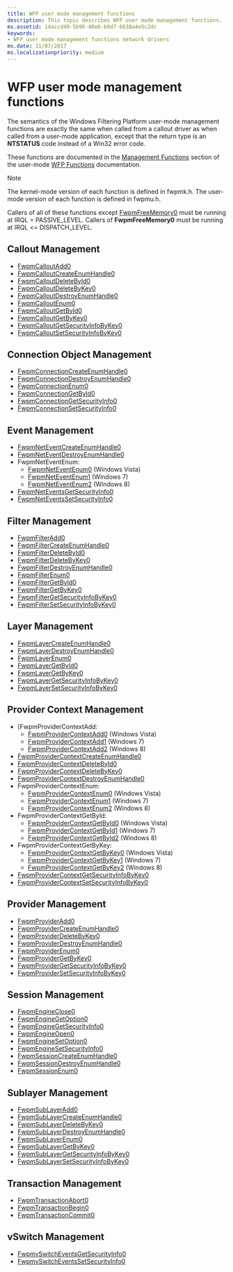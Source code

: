 ```yaml
---
title: WFP user mode management functions
description: This topic describes WFP user mode management functions.
ms.assetid: 14accd49-5b96-40e6-b9d7-6638a4e5c2dc
keywords:
- WFP user mode management functions network drivers
ms.date: 11/07/2017
ms.localizationpriority: medium
---
```


# WFP user mode management functions

The semantics of the Windows Filtering Platform user-mode management functions are exactly the same when called from a callout driver as when called from a user-mode application, except that the return type is an **NTSTATUS** code instead of a Win32 error code. 

These functions are documented in the [Management Functions](/windows/desktop/FWP/fwp-mgmt-functions) section of the user-mode [WFP Functions](/windows/desktop/FWP/fwp-functions) documentation. 

> [!NOTE]
> The kernel-mode version of each function is defined in fwpmk.h. The user-mode version of each function is defined in fwpmu.h.
 
Callers of all of these functions except [FwpmFreeMemory0](/windows/win32/api/fwpmu/nf-fwpmu-fwpmfreememory0) must be running at IRQL = PASSIVE_LEVEL. Callers of **FwpmFreeMemory0** must be running at IRQL <= DISPATCH_LEVEL.

## Callout Management

- [FwpmCalloutAdd0](/windows/win32/api/fwpmu/nf-fwpmu-fwpmcalloutadd0) 
- [FwpmCalloutCreateEnumHandle0](/windows/win32/api/fwpmu/nf-fwpmu-fwpmcalloutcreateenumhandle0) 
- [FwpmCalloutDeleteById0](/windows/win32/api/fwpmu/nf-fwpmu-fwpmcalloutdeletebyid0) 
- [FwpmCalloutDeleteByKey0](/windows/win32/api/fwpmu/nf-fwpmu-fwpmcalloutdeletebykey0) 
- [FwpmCalloutDestroyEnumHandle0](/windows/win32/api/fwpmu/nf-fwpmu-fwpmcalloutdestroyenumhandle0) 
- [FwpmCalloutEnum0](/windows/win32/api/fwpmu/nf-fwpmu-fwpmcalloutenum0) 
- [FwpmCalloutGetById0](/windows/win32/api/fwpmu/nf-fwpmu-fwpmcalloutgetbyid0) 
- [FwpmCalloutGetByKey0](/windows/win32/api/fwpmu/nf-fwpmu-fwpmcalloutgetbykey0) 
- [FwpmCalloutGetSecurityInfoByKey0](/windows/win32/api/fwpmu/nf-fwpmu-fwpmcalloutgetsecurityinfobykey0) 
- [FwpmCalloutSetSecurityInfoByKey0](/windows/win32/api/fwpmu/nf-fwpmu-fwpmcalloutsetsecurityinfobykey0) 

## Connection Object Management

- [FwpmConnectionCreateEnumHandle0](/windows/win32/api/fwpmu/nf-fwpmu-fwpmconnectioncreateenumhandle0) 
- [FwpmConnectionDestroyEnumHandle0](/windows/win32/api/fwpmu/nf-fwpmu-fwpmconnectiondestroyenumhandle0) 
- [FwpmConnectionEnum0](/windows/win32/api/fwpmu/nf-fwpmu-fwpmconnectionenum0) 
- [FwpmConnectionGetById0](/windows/win32/api/fwpmu/nf-fwpmu-fwpmconnectiongetbyid0) 
- [FwpmConnectionGetSecurityInfo0](/windows/win32/api/fwpmu/nf-fwpmu-fwpmconnectiongetsecurityinfo0) 
- [FwpmConnectionSetSecurityInfo0](/windows/win32/api/fwpmu/nf-fwpmu-fwpmconnectionsetsecurityinfo0) 

## Event Management

- [FwpmNetEventCreateEnumHandle0](/windows/win32/api/fwpmu/nf-fwpmu-fwpmneteventcreateenumhandle0) 
- [FwpmNetEventDestroyEnumHandle0](/windows/win32/api/fwpmu/nf-fwpmu-fwpmneteventdestroyenumhandle0) 
- FwpmNetEventEnum:
    - [FwpmNetEventEnum0](/windows/win32/api/fwpmu/nf-fwpmu-fwpmneteventenum0) (Windows Vista)
    - [FwpmNetEventEnum1](/windows/win32/api/fwpmu/nf-fwpmu-fwpmneteventenum1) (Windows 7)
    - [FwpmNetEventEnum2](/windows/win32/api/fwpmu/nf-fwpmu-fwpmneteventenum2) (Windows 8)
- [FwpmNetEventsGetSecurityInfo0](/windows/win32/api/fwpmu/nf-fwpmu-fwpmneteventsgetsecurityinfo0) 
- [FwpmNetEventsSetSecurityInfo0](/windows/win32/api/fwpmu/nf-fwpmu-fwpmneteventssetsecurityinfo0) 

## Filter Management

- [FwpmFilterAdd0](/windows/win32/api/fwpmu/nf-fwpmu-fwpmfilteradd0) 
- [FwpmFilterCreateEnumHandle0](/windows/win32/api/fwpmu/nf-fwpmu-fwpmfiltercreateenumhandle0) 
- [FwpmFilterDeleteById0](/windows/win32/api/fwpmu/nf-fwpmu-fwpmfilterdeletebyid0) 
- [FwpmFilterDeleteByKey0](/windows/win32/api/fwpmu/nf-fwpmu-fwpmfilterdeletebykey0) 
- [FwpmFilterDestroyEnumHandle0](/windows/win32/api/fwpmu/nf-fwpmu-fwpmfilterdestroyenumhandle0) 
- [FwpmFilterEnum0](/windows/win32/api/fwpmu/nf-fwpmu-fwpmfilterenum0) 
- [FwpmFilterGetById0](/windows/win32/api/fwpmu/nf-fwpmu-fwpmfiltergetbyid0) 
- [FwpmFilterGetByKey0](/windows/win32/api/fwpmu/nf-fwpmu-fwpmfiltergetbykey0) 
- [FwpmFilterGetSecurityInfoByKey0](/windows/win32/api/fwpmu/nf-fwpmu-fwpmfiltergetsecurityinfobykey0) 
- [FwpmFilterSetSecurityInfoByKey0](/windows/win32/api/fwpmu/nf-fwpmu-fwpmfiltersetsecurityinfobykey0) 

## Layer Management

- [FwpmLayerCreateEnumHandle0](/windows/win32/api/fwpmu/nf-fwpmu-fwpmlayercreateenumhandle0) 
- [FwpmLayerDestroyEnumHandle0](/windows/win32/api/fwpmu/nf-fwpmu-fwpmlayerdestroyenumhandle0) 
- [FwpmLayerEnum0](/windows/win32/api/fwpmu/nf-fwpmu-fwpmlayerenum0) 
- [FwpmLayerGetById0](/windows/win32/api/fwpmu/nf-fwpmu-fwpmlayergetbyid0) 
- [FwpmLayerGetByKey0](/windows/win32/api/fwpmu/nf-fwpmu-fwpmlayergetbykey0) 
- [FwpmLayerGetSecurityInfoByKey0](/windows/win32/api/fwpmu/nf-fwpmu-fwpmlayergetsecurityinfobykey0) 
- [FwpmLayerSetSecurityInfoByKey0](/windows/win32/api/fwpmu/nf-fwpmu-fwpmlayersetsecurityinfobykey0) 

## Provider Context Management

- [FwpmProviderContextAdd:
    - [FwpmProviderContextAdd0](/windows/win32/api/fwpmu/nf-fwpmu-fwpmprovidercontextadd0) (Windows Vista)
    - [FwpmProviderContextAdd1](/windows/win32/api/fwpmu/nf-fwpmu-fwpmprovidercontextadd1) (Windows 7)
    - [FwpmProviderContextAdd2](/windows/win32/api/fwpmu/nf-fwpmu-fwpmprovidercontextadd2) (Windows 8)
- [FwpmProviderContextCreateEnumHandle0](/windows/win32/api/fwpmu/nf-fwpmu-fwpmprovidercontextcreateenumhandle0) 
- [FwpmProviderContextDeleteById0](/windows/win32/api/fwpmu/nf-fwpmu-fwpmprovidercontextdeletebyid0) 
- [FwpmProviderContextDeleteByKey0](/windows/win32/api/fwpmu/nf-fwpmu-fwpmprovidercontextdeletebykey0) 
- [FwpmProviderContextDestroyEnumHandle0](/windows/win32/api/fwpmu/nf-fwpmu-fwpmprovidercontextdestroyenumhandle0) 
- FwpmProviderContextEnum:
    - [FwpmProviderContextEnum0](/windows/win32/api/fwpmu/nf-fwpmu-fwpmprovidercontextenum0) (Windows Vista)
    - [FwpmProviderContextEnum1](/windows/win32/api/fwpmu/nf-fwpmu-fwpmprovidercontextenum1) (Windows 7)
    - [FwpmProviderContextEnum2](/windows/win32/api/fwpmu/nf-fwpmu-fwpmprovidercontextenum2) (Windows 8)
- FwpmProviderContextGetById:
    - [FwpmProviderContextGetById0](/windows/win32/api/fwpmu/nf-fwpmu-fwpmprovidercontextgetbyid0) (Windows Vista)
    - [FwpmProviderContextGetById1](/windows/win32/api/fwpmu/nf-fwpmu-fwpmprovidercontextgetbyid1) (Windows 7)
    - [FwpmProviderContextGetById2](/windows/win32/api/fwpmu/nf-fwpmu-fwpmprovidercontextgetbyid2) (Windows 8)
- FwpmProviderContextGetByKey:
    - [FwpmProviderContextGetByKey0](/windows/win32/api/fwpmu/nf-fwpmu-fwpmprovidercontextgetbykey0) (Windows Vista)
    - [FwpmProviderContextGetByKey1](/windows/win32/api/fwpmu/nf-fwpmu-fwpmprovidercontextgetbykey1) (Windows 7)
    - [FwpmProviderContextGetByKey2](/windows/win32/api/fwpmu/nf-fwpmu-fwpmprovidercontextgetbykey2) (Windows 8)
- [FwpmProviderContextGetSecurityInfoByKey0](/windows/win32/api/fwpmu/nf-fwpmu-fwpmprovidercontextgetsecurityinfobykey0) 
- [FwpmProviderContextSetSecurityInfoByKey0](/windows/win32/api/fwpmu/nf-fwpmu-fwpmprovidercontextsetsecurityinfobykey0) 

## Provider Management

- [FwpmProviderAdd0](/windows/win32/api/fwpmu/nf-fwpmu-fwpmprovideradd0) 
- [FwpmProviderCreateEnumHandle0](/windows/win32/api/fwpmu/nf-fwpmu-fwpmprovidercreateenumhandle0) 
- [FwpmProviderDeleteByKey0](/windows/win32/api/fwpmu/nf-fwpmu-fwpmproviderdeletebykey0) 
- [FwpmProviderDestroyEnumHandle0](/windows/win32/api/fwpmu/nf-fwpmu-fwpmproviderdestroyenumhandle0) 
- [FwpmProviderEnum0](/windows/win32/api/fwpmu/nf-fwpmu-fwpmproviderenum0) 
- [FwpmProviderGetByKey0](/windows/win32/api/fwpmu/nf-fwpmu-fwpmprovidergetbykey0) 
- [FwpmProviderGetSecurityInfoByKey0](/windows/win32/api/fwpmu/nf-fwpmu-fwpmprovidergetsecurityinfobykey0) 
- [FwpmProviderSetSecurityInfoByKey0](/windows/win32/api/fwpmu/nf-fwpmu-fwpmprovidersetsecurityinfobykey0) 

## Session Management

- [FwpmEngineClose0](/windows/win32/api/fwpmu/nf-fwpmu-fwpmengineclose0) 
- [FwpmEngineGetOption0](/windows/win32/api/fwpmu/nf-fwpmu-fwpmenginegetoption0) 
- [FwpmEngineGetSecurityInfo0](/windows/win32/api/fwpmu/nf-fwpmu-fwpmenginegetsecurityinfo0) 
- [FwpmEngineOpen0](/windows/win32/api/fwpmu/nf-fwpmu-fwpmengineopen0) 
- [FwpmEngineSetOption0](/windows/win32/api/fwpmu/nf-fwpmu-fwpmenginesetoption0) 
- [FwpmEngineSetSecurityInfo0](/windows/win32/api/fwpmu/nf-fwpmu-fwpmenginesetsecurityinfo0) 
- [FwpmSessionCreateEnumHandle0](/windows/win32/api/fwpmu/nf-fwpmu-fwpmsessioncreateenumhandle0) 
- [FwpmSessionDestroyEnumHandle0](/windows/win32/api/fwpmu/nf-fwpmu-fwpmsessiondestroyenumhandle0) 
- [FwpmSessionEnum0](/windows/win32/api/fwpmu/nf-fwpmu-fwpmsessionenum0) 

## Sublayer Management

- [FwpmSubLayerAdd0](/windows/win32/api/fwpmu/nf-fwpmu-fwpmsublayeradd0) 
- [FwpmSubLayerCreateEnumHandle0](/windows/win32/api/fwpmu/nf-fwpmu-fwpmsublayercreateenumhandle0) 
- [FwpmSubLayerDeleteByKey0](/windows/win32/api/fwpmu/nf-fwpmu-fwpmsublayerdeletebykey0) 
- [FwpmSubLayerDestroyEnumHandle0](/windows/win32/api/fwpmu/nf-fwpmu-fwpmsublayerdestroyenumhandle0) 
- [FwpmSubLayerEnum0](/windows/win32/api/fwpmu/nf-fwpmu-fwpmsublayerenum0) 
- [FwpmSubLayerGetByKey0](/windows/win32/api/fwpmu/nf-fwpmu-fwpmsublayergetbykey0) 
- [FwpmSubLayerGetSecurityInfoByKey0](/windows/win32/api/fwpmu/nf-fwpmu-fwpmsublayergetsecurityinfobykey0) 
- [FwpmSubLayerSetSecurityInfoByKey0](/windows/win32/api/fwpmu/nf-fwpmu-fwpmsublayersetsecurityinfobykey0) 

## Transaction Management

- [FwpmTransactionAbort0](/windows/win32/api/fwpmu/nf-fwpmu-fwpmtransactionabort0) 
- [FwpmTransactionBegin0](/windows/win32/api/fwpmu/nf-fwpmu-fwpmtransactionbegin0) 
- [FwpmTransactionCommit0](/windows/win32/api/fwpmu/nf-fwpmu-fwpmtransactioncommit0) 

## vSwitch Management

- [FwpmvSwitchEventsGetSecurityInfo0](/windows/win32/api/fwpmu/nf-fwpmu-fwpmvswitcheventsgetsecurityinfo0) 
- [FwpmvSwitchEventsSetSecurityInfo0](/windows/win32/api/fwpmu/nf-fwpmu-fwpmvswitcheventssetsecurityinfo0)